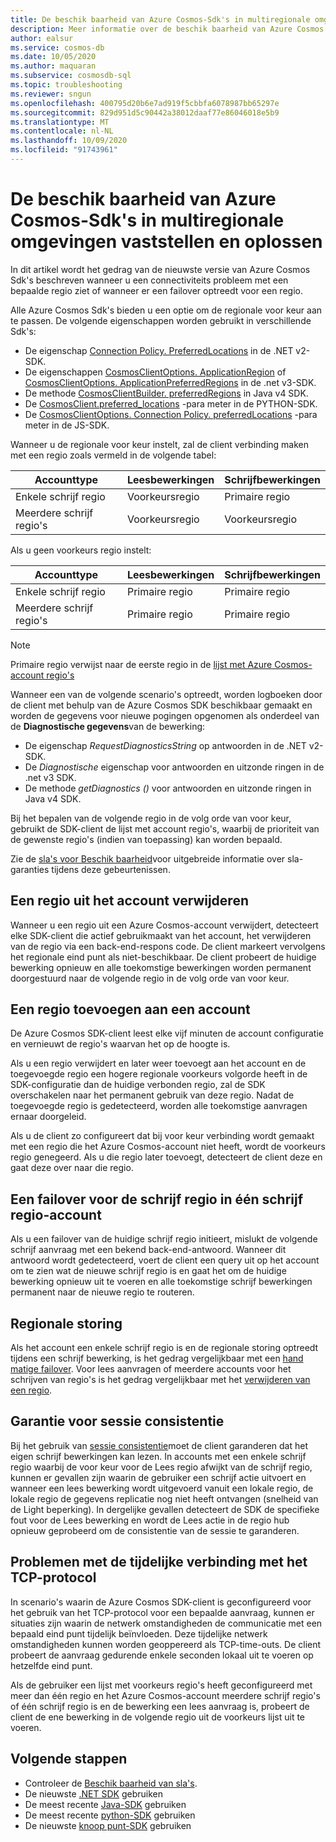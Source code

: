 ```yaml
---
title: De beschik baarheid van Azure Cosmos-Sdk's in multiregionale omgevingen vaststellen en oplossen
description: Meer informatie over de beschik baarheid van Azure Cosmos SDK als u in meerdere regionale omgevingen werkt.
author: ealsur
ms.service: cosmos-db
ms.date: 10/05/2020
ms.author: maquaran
ms.subservice: cosmosdb-sql
ms.topic: troubleshooting
ms.reviewer: sngun
ms.openlocfilehash: 400795d20b6e7ad919f5cbbfa6078987bb65297e
ms.sourcegitcommit: 829d951d5c90442a38012daaf77e86046018e5b9
ms.translationtype: MT
ms.contentlocale: nl-NL
ms.lasthandoff: 10/09/2020
ms.locfileid: "91743961"
---
```

# <a name="diagnose-and-troubleshoot-the-availability-of-azure-cosmos-sdks-in-multiregional-environments"></a>De beschik baarheid van Azure Cosmos-Sdk's in multiregionale omgevingen vaststellen en oplossen

In dit artikel wordt het gedrag van de nieuwste versie van Azure Cosmos Sdk's beschreven wanneer u een connectiviteits probleem met een bepaalde regio ziet of wanneer er een failover optreedt voor een regio.

Alle Azure Cosmos Sdk's bieden u een optie om de regionale voor keur aan te passen. De volgende eigenschappen worden gebruikt in verschillende Sdk's:

* De eigenschap [Connection Policy. PreferredLocations](/dotnet/api/microsoft.azure.documents.client.connectionpolicy.preferredlocations) in de .NET v2-SDK.
* De eigenschappen [CosmosClientOptions. ApplicationRegion](/dotnet/api/microsoft.azure.cosmos.cosmosclientoptions.applicationregion) of [CosmosClientOptions. ApplicationPreferredRegions](/dotnet/api/microsoft.azure.cosmos.cosmosclientoptions.applicationpreferredregions) in de .net v3-SDK.
* De methode [CosmosClientBuilder. preferredRegions](/java/api/com.azure.cosmos.cosmosclientbuilder.preferredregions) in Java v4 SDK.
* De [CosmosClient.preferred_locations](/python/api/azure-cosmos/azure.cosmos.cosmos_client.cosmosclient) -para meter in de PYTHON-SDK.
* De [CosmosClientOptions. Connection Policy. preferredLocations](/javascript/api/@azure/cosmos/connectionpolicy#preferredlocations) -para meter in de JS-SDK.

Wanneer u de regionale voor keur instelt, zal de client verbinding maken met een regio zoals vermeld in de volgende tabel:

|Accounttype |Leesbewerkingen |Schrijfbewerkingen |
|------------------------|--|--|
| Enkele schrijf regio | Voorkeursregio | Primaire regio  |
| Meerdere schrijf regio's | Voorkeursregio | Voorkeursregio  |

Als u geen voorkeurs regio instelt:

|Accounttype |Leesbewerkingen |Schrijfbewerkingen |
|------------------------|--|--|
| Enkele schrijf regio | Primaire regio | Primaire regio |
| Meerdere schrijf regio's | Primaire regio  | Primaire regio  |

> [!NOTE]
> Primaire regio verwijst naar de eerste regio in de [lijst met Azure Cosmos-account regio's](distribute-data-globally.md)

Wanneer een van de volgende scenario's optreedt, worden logboeken door de client met behulp van de Azure Cosmos SDK beschikbaar gemaakt en worden de gegevens voor nieuwe pogingen opgenomen als onderdeel van de **Diagnostische gegevens**van de bewerking:

* De eigenschap *RequestDiagnosticsString* op antwoorden in de .NET v2-SDK.
* De *Diagnostische* eigenschap voor antwoorden en uitzonde ringen in de .net v3 SDK.
* De methode *getDiagnostics ()* voor antwoorden en uitzonde ringen in Java v4 SDK.

Bij het bepalen van de volgende regio in de volg orde van voor keur, gebruikt de SDK-client de lijst met account regio's, waarbij de prioriteit van de gewenste regio's (indien van toepassing) kan worden bepaald.

Zie de [sla's voor Beschik baarheid](high-availability.md#slas-for-availability)voor uitgebreide informatie over sla-garanties tijdens deze gebeurtenissen.

## <a name="removing-a-region-from-the-account"></a><a id="remove-region"></a>Een regio uit het account verwijderen

Wanneer u een regio uit een Azure Cosmos-account verwijdert, detecteert elke SDK-client die actief gebruikmaakt van het account, het verwijderen van de regio via een back-end-respons code. De client markeert vervolgens het regionale eind punt als niet-beschikbaar. De client probeert de huidige bewerking opnieuw en alle toekomstige bewerkingen worden permanent doorgestuurd naar de volgende regio in de volg orde van voor keur.

## <a name="adding-a-region-to-an-account"></a>Een regio toevoegen aan een account

De Azure Cosmos SDK-client leest elke vijf minuten de account configuratie en vernieuwt de regio's waarvan het op de hoogte is.

Als u een regio verwijdert en later weer toevoegt aan het account en de toegevoegde regio een hogere regionale voorkeurs volgorde heeft in de SDK-configuratie dan de huidige verbonden regio, zal de SDK overschakelen naar het permanent gebruik van deze regio. Nadat de toegevoegde regio is gedetecteerd, worden alle toekomstige aanvragen ernaar doorgeleid.

Als u de client zo configureert dat bij voor keur verbinding wordt gemaakt met een regio die het Azure Cosmos-account niet heeft, wordt de voorkeurs regio genegeerd. Als u die regio later toevoegt, detecteert de client deze en gaat deze over naar die regio.

## <a name="failover-the-write-region-in-a-single-write-region-account"></a><a id="manual-failover-single-region"></a>Een failover voor de schrijf regio in één schrijf regio-account

Als u een failover van de huidige schrijf regio initieert, mislukt de volgende schrijf aanvraag met een bekend back-end-antwoord. Wanneer dit antwoord wordt gedetecteerd, voert de client een query uit op het account om te zien wat de nieuwe schrijf regio is en gaat het om de huidige bewerking opnieuw uit te voeren en alle toekomstige schrijf bewerkingen permanent naar de nieuwe regio te routeren.

## <a name="regional-outage"></a>Regionale storing

Als het account een enkele schrijf regio is en de regionale storing optreedt tijdens een schrijf bewerking, is het gedrag vergelijkbaar met een [hand matige failover](#manual-failover-single-region). Voor lees aanvragen of meerdere accounts voor het schrijven van regio's is het gedrag vergelijkbaar met het [verwijderen van een regio](#remove-region).

## <a name="session-consistency-guarantees"></a>Garantie voor sessie consistentie

Bij het gebruik van [sessie consistentie](consistency-levels.md#guarantees-associated-with-consistency-levels)moet de client garanderen dat het eigen schrijf bewerkingen kan lezen. In accounts met een enkele schrijf regio waarbij de voor keur voor de Lees regio afwijkt van de schrijf regio, kunnen er gevallen zijn waarin de gebruiker een schrijf actie uitvoert en wanneer een lees bewerking wordt uitgevoerd vanuit een lokale regio, de lokale regio de gegevens replicatie nog niet heeft ontvangen (snelheid van de Light beperking). In dergelijke gevallen detecteert de SDK de specifieke fout voor de Lees bewerking en wordt de Lees actie in de regio hub opnieuw geprobeerd om de consistentie van de sessie te garanderen.

## <a name="transient-connectivity-issues-on-tcp-protocol"></a>Problemen met de tijdelijke verbinding met het TCP-protocol

In scenario's waarin de Azure Cosmos SDK-client is geconfigureerd voor het gebruik van het TCP-protocol voor een bepaalde aanvraag, kunnen er situaties zijn waarin de netwerk omstandigheden de communicatie met een bepaald eind punt tijdelijk beïnvloeden. Deze tijdelijke netwerk omstandigheden kunnen worden geoppereerd als TCP-time-outs. De client probeert de aanvraag gedurende enkele seconden lokaal uit te voeren op hetzelfde eind punt.

Als de gebruiker een lijst met voorkeurs regio's heeft geconfigureerd met meer dan één regio en het Azure Cosmos-account meerdere schrijf regio's of één schrijf regio is en de bewerking een lees aanvraag is, probeert de client de ene bewerking in de volgende regio uit de voorkeurs lijst uit te voeren.

## <a name="next-steps"></a>Volgende stappen

* Controleer de [Beschik baarheid van sla's](high-availability.md#slas-for-availability).
* De nieuwste [.NET SDK](sql-api-sdk-dotnet-standard.md) gebruiken
* De meest recente [Java-SDK](sql-api-sdk-java-v4.md) gebruiken
* De meest recente [python-SDK](sql-api-sdk-python.md) gebruiken
* De nieuwste [knoop punt-SDK](sql-api-sdk-node.md) gebruiken
